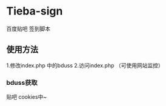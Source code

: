 # Tieba-sign
百度贴吧 签到脚本
## 使用方法
1.修改index.php 中的bduss
2.访问index.php
（可使用网站监控）
### bduss获取
贴吧 cookies中~
